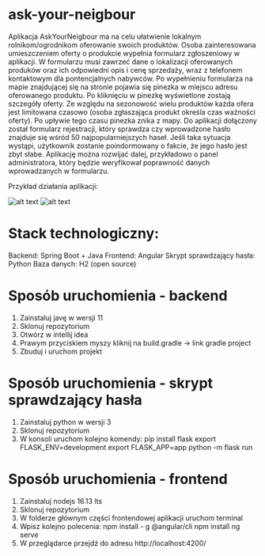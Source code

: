 # ask-your-neigbour

Aplikacja AskYourNeigbour ma na celu ułatwienie lokalnym rolnikom/ogrodnikom oferowanie swoich produktów. Osoba zainteresowana umieszczeniem oferty o produkcie wypełnia formularz zgłoszeniowy w aplikacji. W formularzu musi zawrzeć dane o lokalizacji oferowanych produków oraz ich odpowiedni opis i cenę sprzedaży, wraz z telefonem kontaktowym dla pontencjalnych nabywców. Po wypełnieniu formularza na mapie znajdującej się na stronie pojawia się pinezka w miejscu adresu oferowanego produktu. Po kliknięciu w pinezkę wyświetlone zostają szczegóły oferty. Ze względu na sezonowość wielu produktów każda ofera jest limitowana czasowo (osoba zgłaszająca produkt określa czas ważności oferty). Po upływie tego czasu pinezka znika z mapy.
Do aplikacji dołączony został formularz rejestracji, który sprawdza czy wprowadzone hasło znajduje się wśród 50 najpopularniejszych haseł. Jeśli taka sytuacja wystąpi, użytkownik zostanie poindormowany o fakcie, że jego hasło jest zbyt słabe. Aplikację można rozwijać dalej, przykładowo o panel administratora, który będzie weryfikował poprawność danych wprowadzanych w formularzu. 

Przykład działania aplikacji: 

![alt text](https://ibb.co/X44MwKX)
![alt text](https://ibb.co/ct9nGJK)

# Stack technologiczny:

Backend: Spring Boot + Java 
Frontend: Angular 
Skrypt sprawdzający hasła: Python
Baza danych: H2 (open source)

# Sposób uruchomienia - backend

1. Zainstaluj javę w wersji 11
2. Sklonuj repozytorium
3. Otwórz w intellij idea
4. Prawym przyciskiem myszy kliknij na build.gradle -> link gradle project
5. Zbuduj i uruchom projekt

# Sposób uruchomienia - skrypt sprawdzający hasła

1. Zainstaluj python w wersji 3 
2. Sklonuj repozytorium 
3. W konsoli uruchom kolejno komendy: 
   pip install flask
   export FLASK_ENV=development
   export FLASK_APP=app
   python -m flask run

# Sposób uruchomienia - frontend 

1. Zainstaluj nodejs 16.13 lts
2. Sklonuj repozytorium
3. W folderze głównym części frontendowej aplikacji uruchom terminal
4. Wpisz kolejno polecenia:
   npm install - g @angular/cli
   npm install
   ng serve
5. W przeglądarce przejdź do adresu http://localhost:4200/
